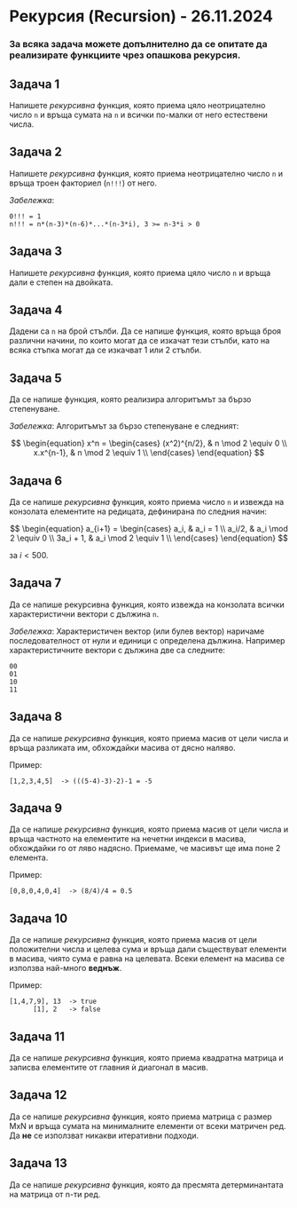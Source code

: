 # Рекурсия (Recursion) - 26.11.2024

### За всяка задача можете допълнително да се опитате да реализирате функциите чрез опашкова рекурсия.

## Задача 1

Напишете *рекурсивна* функция, която приема цяло неотрицателно число `n` и връща сумата на `n` и всички по-малки от него естествени числа.

## Задача 2

Напишете *рекурсивна* функция, която приема неотрицателно число `n` и връща троен факториел (`n!!!`) от него.

*Забележка*:
```
0!!! = 1
n!!! = n*(n-3)*(n-6)*...*(n-3*i), 3 >= n-3*i > 0
```

## Задача 3

Напишете *рекурсивна* функция, която приема цяло число `n` и връща дали е степен на двойката.

## Задача 4

Дадени са `n` на брой стълби. Да се напише функция, която връща броя различни начини, по които могат да се изкачат тези стълби, като на всяка стъпка могат да се изкачват 1 или 2 стълби.

## Задача 5

Да се напише функция, която реализира алгоритъмът за бързо степенуване.

*Забележка*: Алгоритъмът за бързо степенуване е следният:

$$
\begin{equation}
  x^n =
    \begin{cases}
    (x^2)^{n/2}, & n \mod 2 \equiv 0  \\
    x.x^{n-1}, & n \mod 2 \equiv 1  \\
    \end{cases}
\end{equation}
$$

## Задача 6 

Да се напише *рекурсивна* функция, която приема число `n` и извежда на конзолата елементите на редицата, дефинирана по следния начин:

$$
\begin{equation}
 a_{i+1} =
   \begin{cases}
       a_i, & a_i = 1 \\
       a_i/2, & a_i \mod 2 \equiv 0 \\
       3a_i + 1, & a_i \mod 2 \equiv 1 \\
    \end{cases}
\end{equation}
$$

за $i < 500$.

## Задача 7

Да се напише рекурсивна функция, която извежда на конзолата всички характеристични вектори с дължина `n`.

*Забележка*: Характеристичен вектор (или булев вектор) наричаме последователност от нули и единици с определена дължина. Например характеристичните вектори с дължина две са следните:

```
00
01
10
11
```

## Задача 8

Да се напише *рекурсивна* функция, която приема масив от цели числа и връща разликата им, обхождайки масива от дясно наляво.

Пример:

```
[1,2,3,4,5]  -> (((5-4)-3)-2)-1 = -5
```

## Задача 9

Да се напише *рекурсивна* функция, която приема масив от цели числа и връща частното на елементите на нечетни индекси в масива, обхождайки го от ляво надясно. Приемаме, че масивът ще има поне 2 елемента.

Пример:

```
[0,8,0,4,0,4]  -> (8/4)/4 = 0.5
```

## Задача 10

Да се напише *рекурсивна* функция, която приема масив от цели положителни числа и целева сума и връща дали съществуват елементи в масива, чиято сума е равна на целевата. Всеки елемент на масива се използва най-много **веднъж**.

Пример:

```
[1,4,7,9], 13  -> true
      [1], 2   -> false
```

## Задача 11

Да се напише *рекурсивна* функция, която приема квадратна матрица и записва елементите от главния ѝ диагонал в масив.

## Задача 12

Да се напише *рекурсивна* функция, която приема матрица с размер MxN и връща сумата на минималните елементи от всеки матричен ред. Да **не** се използват никакви итеративни подходи. 

## Задача 13

Да се напише *рекурсивна* функция, която да пресмята детерминантата на матрица от n-ти ред.